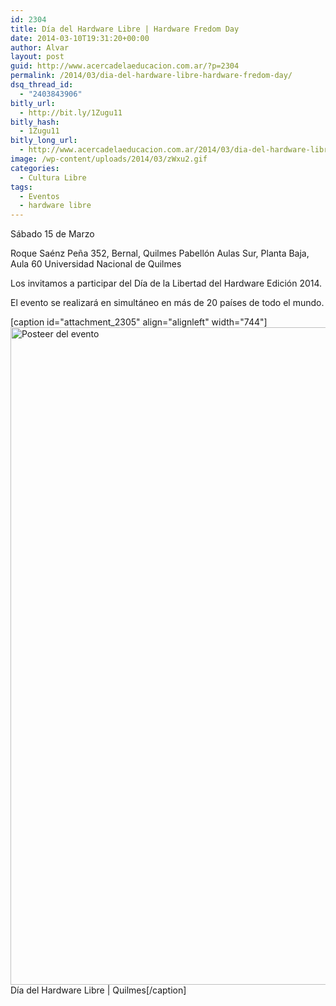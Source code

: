 ```yaml
---
id: 2304
title: Día del Hardware Libre | Hardware Fredom Day
date: 2014-03-10T19:31:20+00:00
author: Alvar
layout: post
guid: http://www.acercadelaeducacion.com.ar/?p=2304
permalink: /2014/03/dia-del-hardware-libre-hardware-fredom-day/
dsq_thread_id:
  - "2403843906"
bitly_url:
  - http://bit.ly/1Zugu11
bitly_hash:
  - 1Zugu11
bitly_long_url:
  - http://www.acercadelaeducacion.com.ar/2014/03/dia-del-hardware-libre-hardware-fredom-day/
image: /wp-content/uploads/2014/03/zWxu2.gif
categories:
  - Cultura Libre
tags:
  - Eventos
  - hardware libre
---
```

Sábado 15 de Marzo

Roque Saénz Peña 352, Bernal, Quilmes Pabellón Aulas Sur, Planta Baja, Aula 60 Universidad Nacional de Quilmes

Los invitamos a participar del Día de la Libertad del Hardware Edición 2014.

El evento se realizará en simultáneo en más de 20 países de todo el mundo.

<!--more-->

[caption id="attachment_2305" align="alignleft" width="744"]<a href="http://wiki.hfday.org/2014/Argentina/Quilmes/HFDQuilmes"><img class="size-full wp-image-2305" alt="Posteer del evento" src="http://www.acercadelaeducacion.com.ar/wp-content/uploads/2014/03/2014_poster.png" width="744" height="1052" /></a> Día del Hardware Libre | Quilmes[/caption]